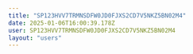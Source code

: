 ```yaml
---
title: "SP123HVV7TRMNSDFW0JD0FJXS2CD7V5NKZ5BN02M4"
date: 2025-01-06T16:00:39.178Z
user: SP123HVV7TRMNSDFW0JD0FJXS2CD7V5NKZ5BN02M4
layout: "users"
---
```

    